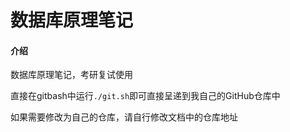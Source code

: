 # 数据库原理笔记

#### 介绍
数据库原理笔记，考研复试使用

直接在gitbash中运行`./git.sh`即可直接呈递到我自己的GitHub仓库中

如果需要修改为自己的仓库，请自行修改文档中的仓库地址